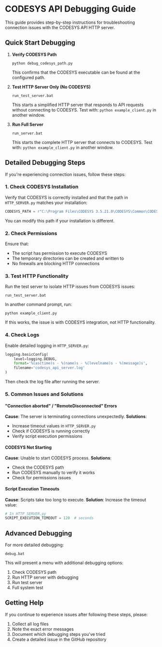 # CODESYS API Debugging Guide

This guide provides step-by-step instructions for troubleshooting connection issues with the CODESYS API HTTP server.

## Quick Start Debugging

1. **Verify CODESYS Path**
   ```
   python debug_codesys_path.py
   ```
   This confirms that the CODESYS executable can be found at the configured path.

2. **Test HTTP Server Only (No CODESYS)**
   ```
   run_test_server.bat
   ```
   This starts a simplified HTTP server that responds to API requests without connecting to CODESYS.
   Test with: `python example_client.py` in another window.

3. **Run Full Server**
   ```
   run_server.bat
   ```
   This starts the complete HTTP server that connects to CODESYS.
   Test with: `python example_client.py` in another window.

## Detailed Debugging Steps

If you're experiencing connection issues, follow these steps:

### 1. Check CODESYS Installation

Verify that CODESYS is correctly installed and that the path in `HTTP_SERVER.py` matches your installation:

```python
CODESYS_PATH = r"C:\Program Files\CODESYS 3.5.21.0\CODESYS\Common\CODESYS.exe"
```

You can modify this path if your installation is different.

### 2. Check Permissions

Ensure that:
- The script has permission to execute CODESYS
- The temporary directories can be created and written to
- No firewalls are blocking HTTP connections

### 3. Test HTTP Functionality

Run the test server to isolate HTTP issues from CODESYS issues:
```
run_test_server.bat
```

In another command prompt, run:
```
python example_client.py
```

If this works, the issue is with CODESYS integration, not HTTP functionality.

### 4. Check Logs

Enable detailed logging in `HTTP_SERVER.py`:
```python
logging.basicConfig(
    level=logging.DEBUG,
    format='%(asctime)s - %(name)s - %(levelname)s - %(message)s',
    filename='codesys_api_server.log'
)
```

Then check the log file after running the server.

### 5. Common Issues and Solutions

#### "Connection aborted" / "RemoteDisconnected" Errors

**Cause**: The server is terminating connections unexpectedly.
**Solutions**:
- Increase timeout values in `HTTP_SERVER.py`
- Check if CODESYS is running correctly
- Verify script execution permissions

#### CODESYS Not Starting

**Cause**: Unable to start CODESYS process.
**Solutions**:
- Check the CODESYS path
- Run CODESYS manually to verify it works
- Check for permissions issues

#### Script Execution Timeouts

**Cause**: Scripts take too long to execute.
**Solution**: Increase the timeout value:
```python
# In HTTP_SERVER.py
SCRIPT_EXECUTION_TIMEOUT = 120  # seconds
```

## Advanced Debugging

For more detailed debugging:

```
debug.bat
```

This will present a menu with additional debugging options:
1. Check CODESYS path
2. Run HTTP server with debugging
3. Run test server
4. Full system test

## Getting Help

If you continue to experience issues after following these steps, please:
1. Collect all log files
2. Note the exact error messages
3. Document which debugging steps you've tried
4. Create a detailed issue in the GitHub repository